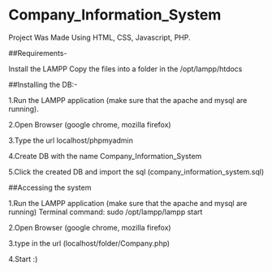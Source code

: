 # Company_Information_System

Project Was Made Using HTML, CSS, Javascript, PHP.

##Requirements-

Install the LAMPP
Copy the files into a folder in the /opt/lampp/htdocs

##Installing the DB:-

1.Run the LAMPP application (make sure that the apache and mysql are running).

2.Open Browser (google chrome, mozilla firefox)

3.Type the url localhost/phpmyadmin

4.Create DB with the name Company_Information_System

5.Click the created DB and import the sql (company_information_system.sql)

##Accessing the system

1.Run the LAMPP application (make sure that the apache and mysql are running)
  Terminal command: sudo /opt/lampp/lampp start
  
2.Open Browser (google chrome, mozilla firefox)

3.type in the url (localhost/folder/Company.php)

4.Start :)
